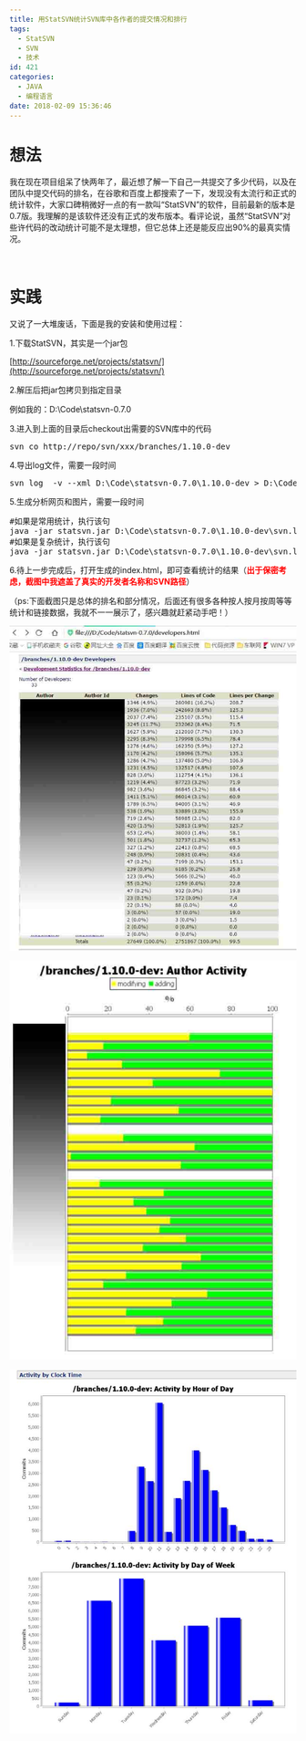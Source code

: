 ```yaml
---
title: 用StatSVN统计SVN库中各作者的提交情况和排行
tags:
  - StatSVN
  - SVN
  - 技术
id: 421
categories:
  - JAVA
  - 编程语言
date: 2018-02-09 15:36:46
---
```


# 想法

我在现在项目组呆了快两年了，最近想了解一下自己一共提交了多少代码，以及在团队中提交代码的排名，在谷歌和百度上都搜索了一下，发现没有太流行和正式的统计软件，大家口碑稍微好一点的有一款叫“StatSVN”的软件，目前最新的版本是0.7版。我理解的是该软件还没有正式的发布版本。看评论说，虽然“StatSVN”对些许代码的改动统计可能不是太理想，但它总体上还是能反应出90%的最真实情况。

&nbsp;

# **实践**

又说了一大堆废话，下面是我的安装和使用过程：

1.下载StatSVN，其实是一个jar包

[http://sourceforge.net/projects/statsvn/](http://sourceforge.net/projects/statsvn/)

2.解压后把jar包拷贝到指定目录

例如我的：D:\Code\statsvn-0.7.0

3.进入到上面的目录后checkout出需要的SVN库中的代码
<pre class="lang:sh decode:true">svn co http://repo/svn/xxx/branches/1.10.0-dev</pre>
4.导出log文件，需要一段时间
<pre class="lang:sh decode:true">svn log  -v --xml D:\Code\statsvn-0.7.0\1.10.0-dev &gt; D:\Code\statsvn-0.7.0\1.10.0-dev\svn.log</pre>
5.生成分析网页和图片，需要一段时间
<pre class="lang:sh decode:true ">#如果是常用统计，执行该句
java -jar statsvn.jar D:\Code\statsvn-0.7.0\1.10.0-dev\svn.log D:\Code\statsvn-0.7.0\1.10.0-dev
#如果是复杂统计，执行该句
java -jar statsvn.jar D:\Code\statsvn-0.7.0\1.10.0-dev\svn.log D:\Code\statsvn-0.7.0\1.10.0-dev -include **/*.java:**/*.jsp:**/*.js:**/*.css:**/*.xml -exclude **/js/jquery-1.6.2.min.js</pre>

6.待上一步完成后，打开生成的index.html，即可查看统计的结果（<span style="color: #ff0000;">**出于保密考虑，截图中我遮盖了真实的开发者名称和SVN路径**</span>）

（ps:下面截图只是总体的排名和部分情况，后面还有很多各种按人按月按周等等统计和链接数据，我就不一一展示了，感兴趣就赶紧动手吧！）

![](/img/xjy/statsvn001.jpg)

![](/img/xjy/statsvn002.jpg)
 
![](/img/xjy/statsvn003.jpg)